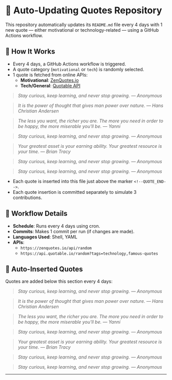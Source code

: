 # 🔁 Auto-Updating Quotes Repository

This repository automatically updates its `README.md` file every 4 days with 1 new quote — either motivational or technology-related — using a GitHub Actions workflow.

## 🚀 How It Works

- Every 4 days, a GitHub Actions workflow is triggered.
- A quote category (`motivational` or `tech`) is randomly selected.
- 1 quote is fetched from online APIs:
  - **Motivational**: [ZenQuotes.io](https://zenquotes.io)
  - **Tech/General**: [Quotable API](https://api.quotable.io)




> _Stay curious, keep learning, and never stop growing. — Anonymous_

> _It is the power of thought that gives man power over nature. — Hans Christian Andersen_

> _The less you want, the richer you are. The more you need in order to be happy, the more miserable you'll be. — Yanni_

> _Stay curious, keep learning, and never stop growing. — Anonymous_

> _Your greatest asset is your earning ability. Your greatest resource is your time. — Brian Tracy_

> _Stay curious, keep learning, and never stop growing. — Anonymous_

> _Stay curious, keep learning, and never stop growing. — Anonymous_

- Each quote is inserted into this file just above the marker `<!--QUOTE_END-->`.
- Each quote insertion is committed separately to simulate 3 contributions.

## 🔧 Workflow Details

- **Schedule**: Runs every 4 days using cron.
- **Commits**: Makes 1 commit per run (if changes are made).
- **Languages Used**: Shell, YAML
- **APIs**:
  - `https://zenquotes.io/api/random`
  - `https://api.quotable.io/random?tags=technology,famous-quotes`

## 📄 Auto-Inserted Quotes

Quotes are added below this section every 4 days:

<!--QUOTE_START-->

> _Stay curious, keep learning, and never stop growing. — Anonymous_

> _It is the power of thought that gives man power over nature. — Hans Christian Andersen_

> _The less you want, the richer you are. The more you need in order to be happy, the more miserable you'll be. — Yanni_

> _Stay curious, keep learning, and never stop growing. — Anonymous_

> _Your greatest asset is your earning ability. Your greatest resource is your time. — Brian Tracy_

> _Stay curious, keep learning, and never stop growing. — Anonymous_

> _Stay curious, keep learning, and never stop growing. — Anonymous_

<!--QUOTE_END-->

---


